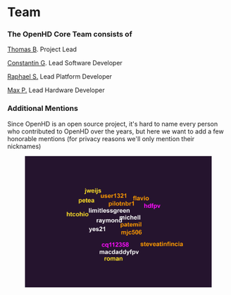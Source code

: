 # Team

### The OpenHD Core Team consists of

[Thomas B](mailto:thomas@openhdfpv.org). Project Lead

[Constantin G](mailto:constantin@openhdfpv.org). Lead Software Developer

[Raphael S.](mailto:raphael@openhdfpv.org) Lead Platform Developer

[Max P.](mailto:max@openhdfpv.org) Lead Hardware Developer

### Additional Mentions

Since OpenHD is an open source project, it's hard to name every person who contributed to OpenHD over the years, but here we want to add a few honorable mentions (for privacy reasons we'll only mention their nicknames)

<figure><img src="../.gitbook/assets/wordcloud.png" alt=""><figcaption></figcaption></figure>
